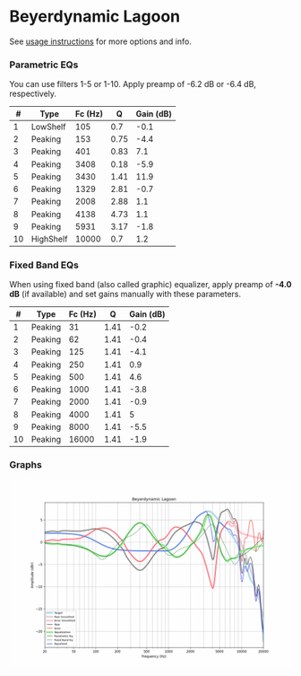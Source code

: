# Beyerdynamic Lagoon
See [usage instructions](https://github.com/jaakkopasanen/AutoEq#usage) for more options and info.

### Parametric EQs
You can use filters 1-5 or 1-10. Apply preamp of -6.2 dB or -6.4 dB, respectively.

|   # | Type      |   Fc (Hz) |    Q |   Gain (dB) |
|-----|-----------|-----------|------|-------------|
|   1 | LowShelf  |       105 | 0.7  |        -0.1 |
|   2 | Peaking   |       153 | 0.75 |        -4.4 |
|   3 | Peaking   |       401 | 0.83 |         7.1 |
|   4 | Peaking   |      3408 | 0.18 |        -5.9 |
|   5 | Peaking   |      3430 | 1.41 |        11.9 |
|   6 | Peaking   |      1329 | 2.81 |        -0.7 |
|   7 | Peaking   |      2008 | 2.88 |         1.1 |
|   8 | Peaking   |      4138 | 4.73 |         1.1 |
|   9 | Peaking   |      5931 | 3.17 |        -1.8 |
|  10 | HighShelf |     10000 | 0.7  |         1.2 |

### Fixed Band EQs
When using fixed band (also called graphic) equalizer, apply preamp of **-4.0 dB** (if available) and set gains manually with these parameters.

|   # | Type    |   Fc (Hz) |    Q |   Gain (dB) |
|-----|---------|-----------|------|-------------|
|   1 | Peaking |        31 | 1.41 |        -0.2 |
|   2 | Peaking |        62 | 1.41 |        -0.4 |
|   3 | Peaking |       125 | 1.41 |        -4.1 |
|   4 | Peaking |       250 | 1.41 |         0.9 |
|   5 | Peaking |       500 | 1.41 |         4.6 |
|   6 | Peaking |      1000 | 1.41 |        -3.8 |
|   7 | Peaking |      2000 | 1.41 |        -0.9 |
|   8 | Peaking |      4000 | 1.41 |         5   |
|   9 | Peaking |      8000 | 1.41 |        -5.5 |
|  10 | Peaking |     16000 | 1.41 |        -1.9 |

### Graphs
![](./Beyerdynamic%20Lagoon.png)
